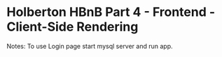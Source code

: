 # Holberton HBnB Part 4 - Frontend - Client-Side Rendering

Notes: To use Login page start mysql server and run app.
